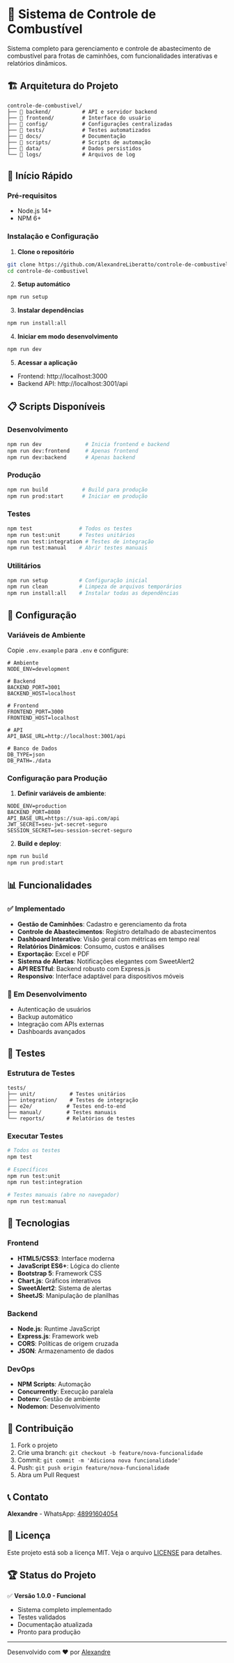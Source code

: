 # 🚛 Sistema de Controle de Combustível

Sistema completo para gerenciamento e controle de abastecimento de combustível para frotas de caminhões, com funcionalidades interativas e relatórios dinâmicos.

## 🏗️ Arquitetura do Projeto

```
controle-de-combustivel/
├── 📁 backend/          # API e servidor backend
├── 📁 frontend/         # Interface do usuário
├── 📁 config/           # Configurações centralizadas
├── 📁 tests/            # Testes automatizados
├── 📁 docs/             # Documentação
├── 📁 scripts/          # Scripts de automação
├── 📁 data/             # Dados persistidos
└── 📁 logs/             # Arquivos de log
```

## 🚀 Início Rápido

### Pré-requisitos
- Node.js 14+ 
- NPM 6+

### Instalação e Configuração

1. **Clone o repositório**
```bash
git clone https://github.com/AlexandreLiberatto/controle-de-combustivel.git
cd controle-de-combustivel
```

2. **Setup automático**
```bash
npm run setup
```

3. **Instalar dependências**
```bash
npm run install:all
```

4. **Iniciar em modo desenvolvimento**
```bash
npm run dev
```

5. **Acessar a aplicação**
- Frontend: http://localhost:3000
- Backend API: http://localhost:3001/api

## 📋 Scripts Disponíveis

### Desenvolvimento
```bash
npm run dev              # Inicia frontend e backend
npm run dev:frontend     # Apenas frontend
npm run dev:backend      # Apenas backend
```

### Produção
```bash
npm run build           # Build para produção
npm run prod:start      # Iniciar em produção
```

### Testes
```bash
npm test               # Todos os testes
npm run test:unit      # Testes unitários
npm run test:integration # Testes de integração
npm run test:manual    # Abrir testes manuais
```

### Utilitários
```bash
npm run setup          # Configuração inicial
npm run clean          # Limpeza de arquivos temporários
npm run install:all    # Instalar todas as dependências
```

## 🔧 Configuração

### Variáveis de Ambiente

Copie `.env.example` para `.env` e configure:

```env
# Ambiente
NODE_ENV=development

# Backend
BACKEND_PORT=3001
BACKEND_HOST=localhost

# Frontend  
FRONTEND_PORT=3000
FRONTEND_HOST=localhost

# API
API_BASE_URL=http://localhost:3001/api

# Banco de Dados
DB_TYPE=json
DB_PATH=./data
```

### Configuração para Produção

1. **Definir variáveis de ambiente**:
```env
NODE_ENV=production
BACKEND_PORT=8080
API_BASE_URL=https://sua-api.com/api
JWT_SECRET=seu-jwt-secret-seguro
SESSION_SECRET=seu-session-secret-seguro
```

2. **Build e deploy**:
```bash
npm run build
npm run prod:start
```

## 📊 Funcionalidades

### ✅ Implementado

- **Gestão de Caminhões**: Cadastro e gerenciamento da frota
- **Controle de Abastecimentos**: Registro detalhado de abastecimentos  
- **Dashboard Interativo**: Visão geral com métricas em tempo real
- **Relatórios Dinâmicos**: Consumo, custos e análises
- **Exportação**: Excel e PDF
- **Sistema de Alertas**: Notificações elegantes com SweetAlert2
- **API RESTful**: Backend robusto com Express.js
- **Responsivo**: Interface adaptável para dispositivos móveis

### 🔄 Em Desenvolvimento

- Autenticação de usuários
- Backup automático
- Integração com APIs externas
- Dashboards avançados

## 🧪 Testes

### Estrutura de Testes

```
tests/
├── unit/           # Testes unitários
├── integration/    # Testes de integração  
├── e2e/           # Testes end-to-end
├── manual/        # Testes manuais
└── reports/       # Relatórios de testes
```

### Executar Testes

```bash
# Todos os testes
npm test

# Específicos
npm run test:unit
npm run test:integration

# Testes manuais (abre no navegador)
npm run test:manual
```

## 📱 Tecnologias

### Frontend
- **HTML5/CSS3**: Interface moderna
- **JavaScript ES6+**: Lógica do cliente
- **Bootstrap 5**: Framework CSS
- **Chart.js**: Gráficos interativos
- **SweetAlert2**: Sistema de alertas
- **SheetJS**: Manipulação de planilhas

### Backend  
- **Node.js**: Runtime JavaScript
- **Express.js**: Framework web
- **CORS**: Políticas de origem cruzada
- **JSON**: Armazenamento de dados

### DevOps
- **NPM Scripts**: Automação
- **Concurrently**: Execução paralela
- **Dotenv**: Gestão de ambiente
- **Nodemon**: Desenvolvimento

## 🤝 Contribuição

1. Fork o projeto
2. Crie uma branch: `git checkout -b feature/nova-funcionalidade`
3. Commit: `git commit -m 'Adiciona nova funcionalidade'`
4. Push: `git push origin feature/nova-funcionalidade`
5. Abra um Pull Request

## 📞 Contato

**Alexandre** - WhatsApp: [48991604054](https://wa.me/5548991604054)

## 📄 Licença

Este projeto está sob a licença MIT. Veja o arquivo [LICENSE](LICENSE) para detalhes.

## 🏆 Status do Projeto

✅ **Versão 1.0.0 - Funcional**
- Sistema completo implementado
- Testes validados
- Documentação atualizada
- Pronto para produção

---

Desenvolvido com ❤️ por [Alexandre](https://wa.me/5548991604054)
